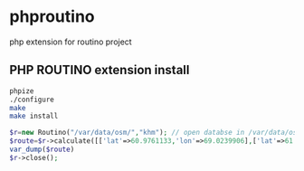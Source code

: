 # phproutino
php extension for routino project

PHP ROUTINO extension install
------------------------------

```bash 
phpize
./configure
make
make install
```

```php 
$r=new Routino("/var/data/osm/","khm"); // open databse in /var/data/osm/ using prefix khm - for example Khanty-Mansiysk
$route=$r->calculate([['lat'=>60.9761133,'lon'=>69.0239906],['lat'=>61.0024578,'lon'=>69.0178842]]));
var_dump($route)
$r->close();
```
